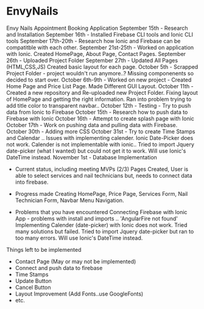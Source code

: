 # EnvyNails
Envy Nails Appointment Booking Application
September 15th - Research and Installation
September 16th - Installed Firebase CLI tools and Ionic CLI tools
September 17th-20th - Research how Ionic and Firebase can be compatitble with each other.
September 21st-25th - Worked on application with Ionic. Created HomePage, About Page, Contact Pages.
September 26th - Uploaded Project Folder
September 27th - Updated All Pages (HTML,CSS,JS) Created basic layout for each page.
October 5th - Scrapped Project Folder - project wouldn't run anymore..? Missing componenents so decided to start over.
October 6th-9th - Worked on new project - Created Home Page and Price List Page. Made Different GUI Layout.
October 11th - Created a new repository and Re-uploaded new Project Folder. Fixing layout of HomePage and getting the right information. Ran into problem trying to add title color to transparent navbar..
October 12th - Testing - Try to push data from Ionic to Firebase
October 15th - Research how to push data to Firebase with Ionic
October 16th - Attempt to create splash page with Ionic
October 17th - Work on pushing data and pulling data with Firebase.
October 30th - Adding more CSS
October 31st - Try to create Time Stamps and Calendar .. Issues with implementing calender. Ionic Date-Picker does not work. Calender is not implementable with ionic.. Tried to import Jquery date-picker (what I wanted) but could not get it to work. Will use Ionic's DateTime instead.
November 1st - Database Implementation

- Current status, including meeting MVPs
(2/3) Pages Created, User is able to select services and nail technicians but, needs to connect data into firebase.

- Progress made 
Creating HomePage, Price Page, Services Form, Nail Technician Form, Navbar Menu Navigation.

- Problems that you have encountered
Connecting Firebase with Ionic App - problems with install and imports .. 'AngularFire not found'
Implementing Calender (date-picker) with Ionic does not work. Tried many solutions but failed. Tried to import Jquery date-picker but ran to too many errors. Will use Ionic's DateTime instead.

Things left to be implemented 
- Contact Page (May or may not be implemented)
- Connect and push data to firebase
- Time Stamps
- Update Button
- Cancel Button
- Layout Improvement (Add Fonts..use GoogleFonts)
- etc.
